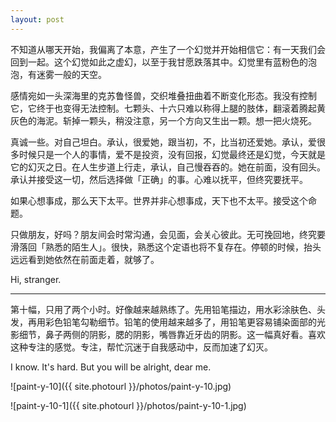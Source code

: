```yaml
---
layout: post
---
```


不知道从哪天开始，我偏离了本意，产生了一个幻觉并开始相信它：有一天我们会回到一起。这个幻觉如此之虚幻，以至于我甘愿跌落其中。幻觉里有蓝粉色的泡泡，有迷雾一般的天空。

感情宛如一头深海里的克苏鲁怪兽，交织堆叠扭曲着不断变化形态。我没有控制它，它终于也变得无法控制。七颗头、十六只难以称得上腿的肢体，翻滚着腾起黄灰色的海泥。斩掉一颗头，稍没注意，另一个方向又生出一颗。想一把火烧死。

真诚一些。对自己坦白。承认，很爱她，跟当初，不，比当初还爱她。承认，爱很多时候只是一个人的事情，爱不是投资，没有回报，幻觉最终还是幻觉，今天就是它的幻灭之日。在人生步道上行走，承认，自己慢吞吞的。她在前面，没有回头。承认并接受这一切，然后选择做「正确」的事。心难以抚平，但终究要抚平。

如果心想事成，那么天下太平。世界并非心想事成，天下也不太平。接受这个命题。

只做朋友，好吗？朋友间会时常沟通，会见面，会关心彼此。无可挽回地，终究要滑落回「熟悉的陌生人」。很快，熟悉这个定语也将不复存在。停顿的时候，抬头远远看到她依然在前面走着，就够了。

Hi, stranger. 

***

第十幅，只用了两个小时。好像越来越熟练了。先用铅笔描边，用水彩涂肤色、头发，再用彩色铅笔勾勒细节。铅笔的使用越来越多了，用铅笔更容易铺染面部的光影细节，鼻子两侧的阴影，腮的阴影，嘴唇靠近牙齿的阴影。这一幅真好看。喜欢这种专注的感觉。专注，帮忙沉迷于自我感动中，反而加速了幻灭。

I know. It's hard. But you will be alright, dear me.

![paint-y-10]({{ site.photourl }}/photos/paint-y-10.jpg)

![paint-y-10-1]({{ site.photourl }}/photos/paint-y-10-1.jpg)